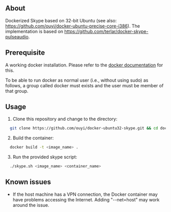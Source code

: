 ## About

Dockerized Skype based on 32-bit Ubuntu (see also: https://github.com/ouyi/docker-ubuntu-precise-core-i386). The implementation is based on https://github.com/terlar/docker-skype-pulseaudio.

## Prerequisite

A working docker installation. Please refer to the [docker documentation](https://docs.docker.com/engine/installation/) for this.

To be able to run docker as normal user (i.e., without using sudo) as follows, a group called docker must exists and the user must be member of that group.

## Usage

1. Clone this repository and change to the directory:

  ```sh
    git clone https://github.com/ouyi/docker-ubuntu32-skype.git && cd docker-ubuntu32-skype
  ```

2. Build the container:

  ```sh
    docker build -t <image_name> .
  ```

3. Run the provided skype script:

  ```sh
    ./skype.sh <image_name> <container_name>
  ```

## Known issues

- If the host machine has a VPN connection, the Docker container may have problems accessing the Internet. Adding "--net=host" may work around the issue.
